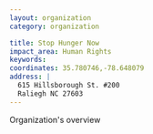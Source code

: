 ```yaml
---
layout: organization
category: organization

title: Stop Hunger Now
impact_area: Human Rights
keywords: 
coordinates: 35.780746,-78.648079
address: |
  615 Hillsborough St. #200
  Raliegh NC 27603
---
```

Organization's overview
